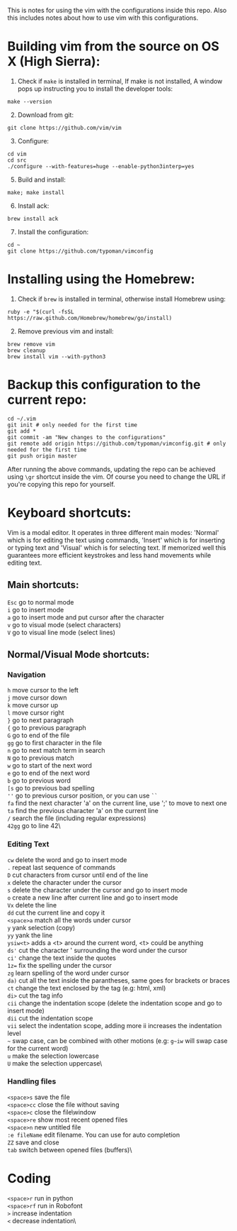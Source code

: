 This is notes for using the vim with the configurations inside this repo. Also this includes notes about how to use vim with this configurations.
# Building vim from the source on OS X (High Sierra):
1. Check if `make` is installed in terminal, If make is not installed, A window pops up instructing you to install the developer tools:
```
make --version
```
2. Download from git:
```
git clone https://github.com/vim/vim
```
3. Configure:
```
cd vim
cd src
./configure --with-features=huge --enable-python3interp=yes
```
5. Build and install:
```
make; make install
```
6. Install ack:
```
brew install ack
```
7. Install the configuration:
```
cd ~
git clone https://github.com/typoman/vimconfig
```

# Installing using the Homebrew:
1. Check if `brew` is installed in terminal, otherwise install Homebrew using:
```
ruby -e "$(curl -fsSL https://raw.github.com/Homebrew/homebrew/go/install)
```
2. Remove previous vim and install:
```
brew remove vim
brew cleanup
brew install vim --with-python3
```

# Backup this configuration to the current repo:
```
cd ~/.vim
git init # only needed for the first time
git add *
git commit -am "New changes to the configurations"
git remote add origin https://github.com/typoman/vimconfig.git # only needed for the first time
git push origin master
```
After running the above commands, updating the repo can be achieved using `\gr` shortcut inside the vim. Of course you need to change the URL if you're copying this repo for yourself.

# Keyboard shortcuts:
Vim is a modal editor. It operates in three different main modes: 'Normal' which is for editing the text using commands, 'Insert' which is for inserting or typing text and 'Visual' which is for selecting text. If memorized well this guarantees more efficient keystrokes and less hand movements while editing text.

## Main shortcuts:
`Esc` go to normal mode\
`i`   go to insert mode\
`a`   go to insert mode and put cursor after the character\
`v`   go to visual mode (select characters)\
`V`   go to visual line mode (select lines)

## Normal/Visual Mode shortcuts:
### Navigation
`h`   move cursor to the left\
`j`   move cursor down\
`k`   move cursor up\
`l`   move cursor right\
`}` go to next paragraph\
`{` go to previous paragraph\
`G` go to end of the file\
`gg`  go to first character in the file\
`n`   go to next match term in search\
`N`   go to previous match\
`w`   go to start of the next word\
`e`   go to end of the next word\
`b`   go to previous word\
`[s` go to previous bad spelling\
`''` go to previous cursor position, or you can use ``` `` ``` \
`fa` find the next character 'a' on the current line, use ';' to move to next one\
`ta` find the previous character 'a' on the current line\
`/`   search the file (including regular expressions)\
`42gg` go to line 42\
### Editing Text
`cw` delete the word and go to insert mode\
`.` repeat last sequence of commands\
`D` cut characters from cursor until end of the line\
`x` delete the character under the cursor\
`s` delete the character under the cursor and go to insert mode\
`o` create a new line after current line and go to insert mode\
`Vx` delete the line\
`dd` cut the current line and copy it\
`<space>a`  match all the words under cursor\
`y` yank selection (copy)\
`yy` yank the line\
`ysiw<t>` adds a \<t\> around the current word, \<t\> could be anything\
`ds'` cut the character ' surrounding the word under the cursor\
`ci'` change the text inside the quotes\
`1z=` fix the spelling under the cursor\
`zg` learn spelling of the word under cursor\
`da)` cut all the text inside the parantheses, same goes for brackets or braces\
`ct` change the text enclosed by the tag (e.g: html, xml)\
`di>` cut the tag info\
`cii` change the indentation scope (delete the indentation scope and go to insert mode)\
`dii` cut the indentation scope\
`vii` select the indentation scope, adding more ii increases the indentation level\
`~` swap case, can be combined with other motions (e.g: `g~iw` will swap case for the current word)\
`u` make the selection lowercase\
`U` make the selection uppercase\
### Handling files
`<space>s` save the file\
`<space>cc` close the file without saving\
`<space>c` close the file\window\
`<space>re` show most recent opened files\
`<space>n` new untitled file\
`:e fileName` edit filename. You can use <tab> for auto completion\
`ZZ` save and close\
`tab` switch between opened files (buffers)\
# Coding
`<space>r`  run in python\
`<space>rf` run in Robofont\
`>` increase indentation\
`<` decrease indentation\

